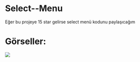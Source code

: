 # Select--Menu
Eğer bu projeye 15 star gelirse select menü kodunu paylaşıcağım

# Görseller:
<img src="https://cdn.discordapp.com/attachments/837514325521596427/863710346707206154/unknown.png">
